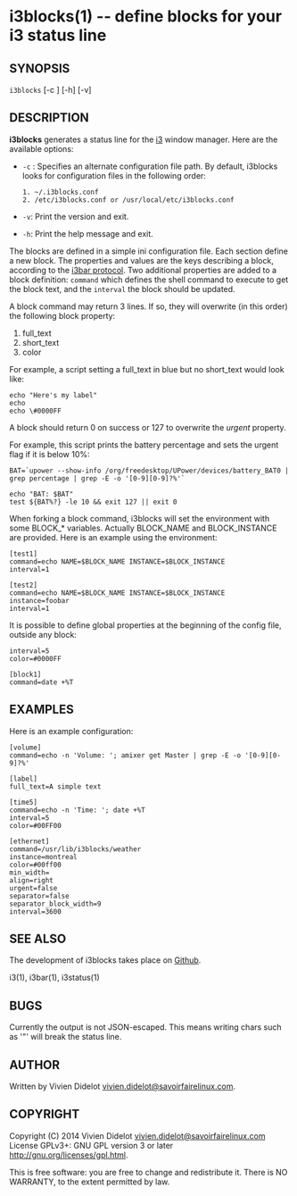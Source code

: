 i3blocks(1) -- define blocks for your i3 status line
====================================================

## SYNOPSIS

`i3blocks` [-c <configfile>] [-h] [-v]

## DESCRIPTION

**i3blocks** generates a status line for the [i3](http://i3wm.org) window 
manager. Here are the available options:

  * `-c` <configfile>:
    Specifies an alternate configuration file path. By default, i3blocks looks 
    for configuration files in the following order:

        1. ~/.i3blocks.conf
        2. /etc/i3blocks.conf or /usr/local/etc/i3blocks.conf

  * `-v`:
    Print the version and exit.

  * `-h`:
    Print the help message and exit.

The blocks are defined in a simple ini configuration file. Each section define 
a new block. The properties and values are the keys describing a block, 
according to the [i3bar protocol](http://i3wm.org/docs/i3bar-protocol.html).
Two additional properties are added to a block definition: `command` which 
defines the shell command to execute to get the block text, and the `interval` 
the block should be updated.

A block command may return 3 lines. If so, they will overwrite (in this order) 
the following block property:

  1. full_text
  2. short_text
  3. color

For example, a script setting a full_text in blue but no short_text would look 
like:

    echo "Here's my label"
    echo
    echo \#0000FF

A block should return 0 on success or 127 to overwrite the *urgent* property.

For example, this script prints the battery percentage and sets the urgent flag 
if it is below 10%:

    BAT=`upower --show-info /org/freedesktop/UPower/devices/battery_BAT0 | grep percentage | grep -E -o '[0-9][0-9]?%'` 

    echo "BAT: $BAT"
    test ${BAT%?} -le 10 && exit 127 || exit 0

When forking a block command, i3blocks will set the environment with some 
BLOCK_* variables. Actually BLOCK_NAME and BLOCK_INSTANCE are provided.
Here is an example using the environment:

    [test1]
    command=echo NAME=$BLOCK_NAME INSTANCE=$BLOCK_INSTANCE
    interval=1

    [test2]
    command=echo NAME=$BLOCK_NAME INSTANCE=$BLOCK_INSTANCE
    instance=foobar
    interval=1

It is possible to define global properties at the beginning of the config file, 
outside any block:

    interval=5
    color=#0000FF

    [block1]
    command=date +%T

## EXAMPLES

Here is an example configuration:

    [volume]
    command=echo -n 'Volume: '; amixer get Master | grep -E -o '[0-9][0-9]?%'

    [label]
    full_text=A simple text

    [time5]
    command=echo -n 'Time: '; date +%T
    interval=5
    color=#00FF00

    [ethernet]
    command=/usr/lib/i3blocks/weather
    instance=montreal
    color=#00ff00
    min_width=
    align=right
    urgent=false
    separator=false
    separator_block_width=9
    interval=3600

## SEE ALSO

The development of i3blocks takes place on [Github](https://github.com/vivien/i3blocks).

i3(1), i3bar(1), i3status(1)

## BUGS

Currently the output is not JSON-escaped. This means writing chars such as '"' 
will break the status line.

## AUTHOR

Written by Vivien Didelot <vivien.didelot@savoirfairelinux.com>.

## COPYRIGHT

Copyright (C) 2014 Vivien Didelot <vivien.didelot@savoirfairelinux.com>
License GPLv3+: GNU GPL version 3 or later <http://gnu.org/licenses/gpl.html>.

This is free software: you are free to change and redistribute it. There is NO 
WARRANTY, to the extent permitted by law.
